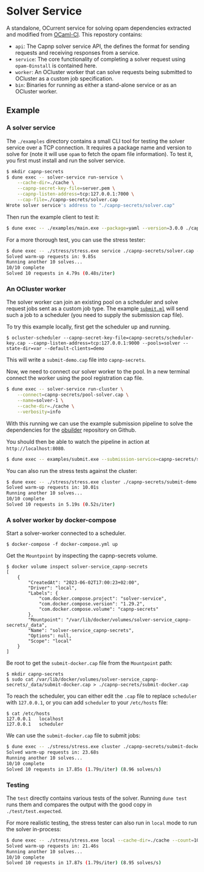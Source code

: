 # Solver Service

A standalone, OCurrent service for solving opam dependencies extracted and modified from [OCaml-CI](https://github.com/ocurrent/ocaml-ci). This repostory contains:

 - `api`: The Capnp solver service API, the defines the format for sending requests and receiving responses from a service.
 - `service`: The core functionality of completing a solver request using `opam-0install` is contained here.
 - `worker`: An OCluster worker that can solve requests being submitted to OCluster as a custom job specification.
 - `bin`:  Binaries for running as either a stand-alone service or as an OCluster worker.

## Example

### A solver service

The `./examples` directory contains a small CLI tool for testing the solver service over a TCP connection. It requires a package name and version to solve for (note it will use `opam` to fetch the opam file information). To test it, you first must install and run the solver service.

```sh
$ mkdir capnp-secrets
$ dune exec -- solver-service run-service \
    --cache-dir=./cache \
    --capnp-secret-key-file=server.pem \
    --capnp-listen-address=tcp:127.0.0.1:7000 \
    --cap-file=./capnp-secrets/solver.cap
Wrote solver service's address to "./capnp-secrets/solver.cap"
```

Then run the example client to test it:

```sh
$ dune exec -- ./examples/main.exe --package=yaml --version=3.0.0 ./capnp-secrets/solver.cap
```

For a more thorough test, you can use the stress tester:

```sh
$ dune exec -- ./stress/stress.exe service ./capnp-secrets/solver.cap --count=10
Solved warm-up requests in: 9.85s
Running another 10 solves...
10/10 complete
Solved 10 requests in 4.79s (0.48s/iter)
```

### An OCluster worker

The solver worker can join an existing pool on a scheduler and solve request jobs sent as a custom job type. The example [`submit.ml`](examples/submit.ml) will send such a job to a scheduler (you need to supply the submission cap file).

To try this example locally, first get the scheduler up and running.

```
$ ocluster-scheduler --capnp-secret-key-file=capnp-secrets/scheduler-key.cap --capnp-listen-address=tcp:127.0.0.1:9000 --pools=solver --state-dir=var --default-clients=demo
```

This will write a `submit-demo.cap` file into `capnp-secrets`.

Now, we need to connect our solver worker to the pool. In a new terminal connect the worker using the pool registration cap file.

```sh
$ dune exec -- solver-service run-cluster \
    --connect=capnp-secrets/pool-solver.cap \
    --name=solver-1 \
    --cache-dir=./cache \
    --verbosity=info
```

With this running we can use the example submission pipeline to solve the dependencies for the [obuilder](https://github.com/ocurrent/obuilder) repository on Github.

You should then be able to watch the pipeline in action at `http://localhost:8080`.

```sh
$ dune exec -- examples/submit.exe --submission-service=capnp-secrets/submit-demo.cap -v
```

You can also run the stress tests against the cluster:

```sh
$ dune exec -- ./stress/stress.exe cluster ./capnp-secrets/submit-demo.cap --count=10
Solved warm-up requests in: 10.01s
Running another 10 solves...
10/10 complete
Solved 10 requests in 5.19s (0.52s/iter)
```

### A solver worker by docker-compose

Start a solver-worker connected to a scheduler.

```
$ docker-compose -f docker-compose.yml up
```

Get the `Mountpoint` by inspecting the capnp-secrets volume.
```
$ docker volume inspect solver-service_capnp-secrets
[
    {
        "CreatedAt": "2023-06-02T17:00:23+02:00",
        "Driver": "local",
        "Labels": {
            "com.docker.compose.project": "solver-service",
            "com.docker.compose.version": "1.29.2",
            "com.docker.compose.volume": "capnp-secrets"
        },
        "Mountpoint": "/var/lib/docker/volumes/solver-service_capnp-secrets/_data",
        "Name": "solver-service_capnp-secrets",
        "Options": null,
        "Scope": "local"
    }
]
```

Be root to get the `submit-docker.cap` file from the `Mountpoint` path:

```
$ mkdir capnp-secrets
$ sudo cat /var/lib/docker/volumes/solver-service_capnp-secrets/_data/submit-docker.cap > ./capnp-secrets/submit-docker.cap
```

To reach the scheduler,
you can either edit the `.cap` file to replace `scheduler` with `127.0.0.1`, or
you can add `scheduler` to your `/etc/hosts` file:
```
$ cat /etc/hosts
127.0.0.1   localhost
127.0.0.1   scheduler
```

We can use the `submit-docker.cap` file to submit jobs:

```sh
$ dune exec -- ./stress/stress.exe cluster ./capnp-secrets/submit-docker.cap --count=10
Solved warm-up requests in: 23.68s
Running another 10 solves...
10/10 complete
Solved 10 requests in 17.85s (1.79s/iter) (8.96 solves/s)
```

### Testing

The `test` directly contains various tests of the solver.
Running `dune test` runs them and compares the output with the good copy in `./test/test.expected`.

For more realistic testing, the stress tester can also run in `local` mode to run the solver in-process:

```sh
$ dune exec -- ./stress/stress.exe local --cache-dir=./cache --count=10
Solved warm-up requests in: 21.46s
Running another 10 solves...
10/10 complete
Solved 10 requests in 17.87s (1.79s/iter) (8.95 solves/s)
```
